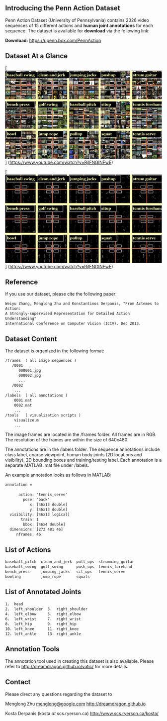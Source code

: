 ##    Introducing the Penn Action Dataset

Penn Action Dataset (University of Pennsylvania) contains 
2326 video sequences of 15 different actions and **human 
joint annotations** for each sequence. The dataset is 
available for **download** via the following link:

   **Download:** https://upenn.box.com/PennAction


##                      Dataset At a Glance

[![](https://github.com/dreamdragon/dreamdragon.github.io/blob/master/PennAction/Action.png?raw=true)]
(https://www.youtube.com/watch?v=RjlFNGINFwE)

[![](https://github.com/dreamdragon/dreamdragon.github.io/blob/master/PennAction/Keypoints.png?raw=true)]
(https://www.youtube.com/watch?v=RjlFNGINFwE)

##                          Reference

If you use our dataset, please cite the following paper:

    Weiyu Zhang, Menglong Zhu and Konstantinos Derpanis, "From Actemes to Action: 
    A Strongly-supervised Representation for Detailed Action Understanding"
    International Conference on Computer Vision (ICCV). Dec 2013.


##                       Dataset Content

The dataset is organized in the following format:

    /frames  ( all image sequences )
       /0001 
          000001.jpg
          000002.jpg
          ...
       /0002
        ...
    /labels  ( all annotations )
        0001.mat
        0002.mat
        ...
    /tools   ( visualization scripts )
        visualize.m
        ...

The image frames are located in the /frames folder.
All frames are in RGB. The resolution of the frames 
are within the size of 640x480.
 
The annotations are in the /labels folder. The sequence annotations 
include class label, coarse viewpoint, human 
body joints (2D locations and visibility), 2D bounding boxes and training/testing 
label. Each annotation is a separate MATLAB .mat file under /labels.

An example annotation looks as follows in MATLAB:

    annotation = 

          action: 'tennis_serve'
            pose: 'back'
               x: [46x13 double]
               y: [46x13 double]
      visibility: [46x13 logical]
           train: 1
            bbox: [46x4 double]
      dimensions: [272 481 46]
         nframes: 46


##                       List of Actions

    baseball_pitch  clean_and_jerk  pull_ups  strumming_guitar  
    baseball_swing  golf_swing      push_ups  tennis_forehand   
    bench_press     jumping_jacks   sit_ups   tennis_serve
    bowling         jump_rope       squats    


##                   List of Annotated Joints
    1.  head       
    2.  left_shoulder  3.  right_shoulder
    4.  left_elbow     5.  right_elbow
    6.  left_wrist     7.  right_wrist     
    8.  left_hip       9.  right_hip 
    10. left_knee      11. right_knee 
    12. left_ankle     13. right_ankle

##                      Annotation Tools

The annotation tool used in creating this dataset is also available. 
Please refer to http://dreamdragon.github.io/vatic/ for more details.


##                           Contact

Please direct any questions regarding the dataset to

Menglong Zhu <menglong@google.com> http://dreamdragon.github.io

Kosta Derpanis (kosta _at_ scs.ryerson.ca) http://www.scs.ryerson.ca/kosta/
